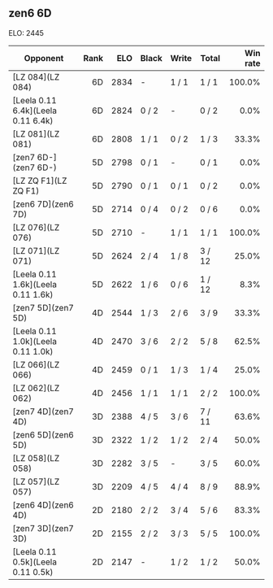 ## zen6 6D ##

ELO: 2445

Opponent | Rank | ELO | Black | Write | Total | Win rate
---------|-----:|----:|-------|-------|-------|-------:
[LZ 084](LZ 084) | 6D | 2834 | - | 1 / 1 | 1 / 1 | 100.0%
[Leela 0.11 6.4k](Leela 0.11 6.4k) | 6D | 2824 | 0 / 2 | - | 0 / 2 | 0.0%
[LZ 081](LZ 081) | 6D | 2808 | 1 / 1 | 0 / 2 | 1 / 3 | 33.3%
[zen7 6D-](zen7 6D-) | 5D | 2798 | 0 / 1 | - | 0 / 1 | 0.0%
[LZ ZQ F1](LZ ZQ F1) | 5D | 2790 | 0 / 1 | 0 / 1 | 0 / 2 | 0.0%
[zen6 7D](zen6 7D) | 5D | 2714 | 0 / 4 | 0 / 2 | 0 / 6 | 0.0%
[LZ 076](LZ 076) | 5D | 2710 | - | 1 / 1 | 1 / 1 | 100.0%
[LZ 071](LZ 071) | 5D | 2624 | 2 / 4 | 1 / 8 | 3 / 12 | 25.0%
[Leela 0.11 1.6k](Leela 0.11 1.6k) | 5D | 2622 | 1 / 6 | 0 / 6 | 1 / 12 | 8.3%
[zen7 5D](zen7 5D) | 4D | 2544 | 1 / 3 | 2 / 6 | 3 / 9 | 33.3%
[Leela 0.11 1.0k](Leela 0.11 1.0k) | 4D | 2470 | 3 / 6 | 2 / 2 | 5 / 8 | 62.5%
[LZ 066](LZ 066) | 4D | 2459 | 0 / 1 | 1 / 3 | 1 / 4 | 25.0%
[LZ 062](LZ 062) | 4D | 2456 | 1 / 1 | 1 / 1 | 2 / 2 | 100.0%
[zen7 4D](zen7 4D) | 3D | 2388 | 4 / 5 | 3 / 6 | 7 / 11 | 63.6%
[zen6 5D](zen6 5D) | 3D | 2322 | 1 / 2 | 1 / 2 | 2 / 4 | 50.0%
[LZ 058](LZ 058) | 3D | 2282 | 3 / 5 | - | 3 / 5 | 60.0%
[LZ 057](LZ 057) | 3D | 2209 | 4 / 5 | 4 / 4 | 8 / 9 | 88.9%
[zen6 4D](zen6 4D) | 2D | 2180 | 2 / 2 | 3 / 4 | 5 / 6 | 83.3%
[zen7 3D](zen7 3D) | 2D | 2155 | 2 / 2 | 3 / 3 | 5 / 5 | 100.0%
[Leela 0.11 0.5k](Leela 0.11 0.5k) | 2D | 2147 | - | 1 / 2 | 1 / 2 | 50.0%

